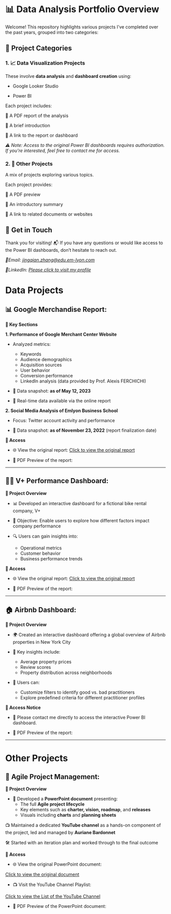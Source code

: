 # 📊 Data Analysis Portfolio Overview
Welcome! This repository highlights various projects I’ve completed over the past years, grouped into two categories:

## 🧩 Project Categories
### 1. 📈 Data Visualization Projects
These involve **data analysis** and **dashboard creation** using:

 - Google Looker Studio

 - Power BI

Each project includes:

📄 A PDF report of the analysis

📝 A brief introduction

🔗 A link to the report or dashboard

*⚠️ Note: Access to the original Power BI dashboards requires authorization.*
*If you're interested, feel free to contact me for access.*

### 2. 🧠 Other Projects
A mix of projects exploring various topics.

Each project provides:

📄 A PDF preview

📝 An introductory summary

🔗 A link to related documents or websites

## 🤝 Get in Touch
Thank you for visiting!
📬 If you have any questions or would like access to the Power BI dashboards, don’t hesitate to reach out. 

*📧Email: jingqian.zhang@edu.em-lyon.com*

*🔗LinkedIn: [Please click to visit my profile](https://www.linkedin.com/in/zhangjingqian/)*



# **Data Projects**

## 📊 Google Merchandise Report: 

**📌 Key Sections**

**1. Performance of Google Merchant Center Website**

- Analyzed metrics:
  - Keywords
  - Audience demographics
  - Acquisition sources
  - User behavior
  - Conversion performance
  - LinkedIn analysis (data provided by Prof. Alexis FERCHICHI)

- 📅 Data snapshot: **as of May 12, 2023**

- 🔄 Real-time data available via the online report

**2. Social Media Analysis of Emlyon Business School**

- Focus: Twitter account activity and performance

- 📅 Data snapshot: **as of November 23, 2022** (report finalization date)

**🔗 Access**

- 🌐 View the original report: [Click to view the original report](https://lookerstudio.google.com/reporting/ad490fbf-4f46-4ab4-81a9-3533b4d3a30b/page/p_3q2nhog10c)

- 📄 PDF Preview of the report:

<object data="GoogleMerchandiseReport.pdf" width="650" height="650" type='application/pdf'></object>

---

## 🚴‍♂️ V+ Performance Dashboard:

**📌 Project Overview**
- 📊 Developed an interactive dashboard for a fictional bike rental company, V+

- 🎯 Objective: Enable users to explore how different factors impact company performance

- 🔍 Users can gain insights into:
  - Operational metrics
  - Customer behavior
  - Business performance trends

**🔗 Access**

- 🌐 View the original report: [Click to view the original report](https://lookerstudio.google.com/reporting/3022e5e8-4987-4f9e-a16f-4cb14fad147e/page/p_19fry1a03c)

- 📄 PDF Preview of the report:

<object data="V+_Performance_Dashboard.pdf" width="650" height="650" type='application/pdf'></object>

---

## 🏠 Airbnb Dashboard:

**📌 Project Overview**
- 🌍 Created an interactive dashboard offering a global overview of Airbnb properties in New York City

- 🧩 Key insights include:
  -  Average property prices
  - Review scores
  - Property distribution across neighborhoods

- 🎯 Users can:
  - Customize filters to identify good vs. bad practitioners
  - Explore predefined criteria for different practitioner profiles

**🔐 Access Notice**

- 📩 Please contact me directly to access the interactive Power BI dashboard.

- 📄 PDF Preview of the report:

<object data="PowerBI_AirBnB_Dashboard.pdf" width="650" height="650" type='application/pdf'></object>

***

# **Other Projects**

## 🧠 Agile Project Management:
**📌 Project Overview**
- 📄 Developed a **PowerPoint document** presenting:
  - The full **Agile project lifecycle**
  - Key elements such as **charter, vision, roadmap**, and **releases**
  - Visuals including **charts** and **planning sheets**

📺 Maintained a dedicated **YouTube channel** as a hands-on component of the project, led and managed by **Auriane Bardonnet**

🛠️ Started with an iteration plan and worked through to the final outcome

**🔗 Access**

- 🌐 View the original PowerPoint document:

 [Click to view the original document](https://www.canva.com/design/DAFkLPXe7Jk/TDRVteG82hZ7Fy2grCg60g/view?utm_content=DAFkLPXe7Jk&utm_campaign=designshare&utm_medium=link&utm_source=publishsharelink)

- 📺 Visit the YouTube Channel Playlist:
 
[Click to view the List of the YouTube Channel](https://www.youtube.com/playlist?list=PLmNfvsiRta7lWcorqHmkWiDgAVgvJ6H_Z)

- 📄 PDF Preview of the PowerPoint document:

<object data="SUPADISCOVER PPT_compressed.pdf" width="650" height="650" type='application/pdf'></object>

